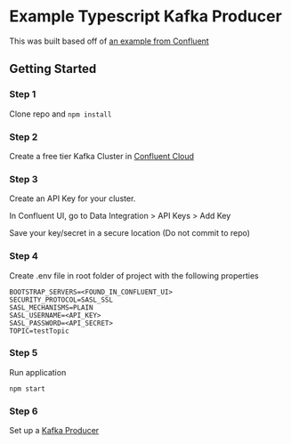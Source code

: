 # Example Typescript Kafka Producer
This was built based off of [an example from Confluent](https://github.com/confluentinc/examples/blob/6.2.1-post/clients/cloud/nodejs/producer.js)

## Getting Started

### Step 1
Clone repo and `npm install`

### Step 2
Create a free tier Kafka Cluster in [Confluent Cloud](https://confluent.cloud/)

### Step 3
Create an API Key for your cluster.

In Confluent UI, go to Data Integration > API Keys > Add Key

Save your key/secret in a secure location (Do not commit to repo)

### Step 4
Create .env file in root folder of project with the following properties
```
BOOTSTRAP_SERVERS=<FOUND_IN_CONFLUENT_UI>
SECURITY_PROTOCOL=SASL_SSL
SASL_MECHANISMS=PLAIN
SASL_USERNAME=<API_KEY>
SASL_PASSWORD=<API_SECRET>
TOPIC=testTopic
```

### Step 5
Run application

``` npm start ```

### Step 6
Set up a [Kafka Producer](https://github.com/retrofuturejosh/typescript-kafka-consumer)
